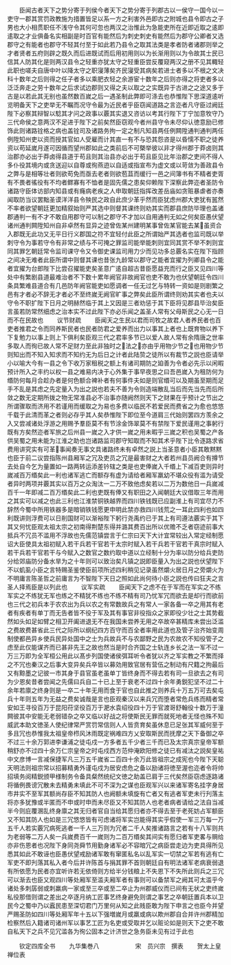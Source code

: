 <!-- { "loadSidebar": true } -->
　　臣闻古者天下之势分寄于列侯今者天下之势分寄于列郡古以一侯守一国今以一吏守一郡其赏罚政教施为措置皆足以系一方之利害外邑即古之附城也县令即古之子男也大小相贯职任不浅守令其何可忽也两汉之治惟此为急能吏所在近即近取之逺即逺取之才业俱备名实相副是时百官有能然后为刺史刺史有能然后为郡守公卿者又选郡守之有能者也郡守不轻其付至于如此若乃县令之取其法类是孝者防者诸郡则举之才者贤者五府则辟之既久而后进既试而后用初用则以为长渐用则以为令故其士民已信其人防其化是则两汉县令之轻重亦犹太守之轻重臣尝反覆窥两汉之册不见其輙轻此职也嗟夫自唐中叶以降太守之职寖薄矣齐民寖受其病矣若进士者多以不根之文决科十数年之后则得之任子者多以乘肥衣轻之余游宦十数年之后则亦得之将吏者多以泛泛奔走之劳十数年之后求试边郡则又得之夫以取之之实既异于古进之之途又多于古是以若此其无别也虽然数百嵗之后一遇圣制此弊即可涤去也恭惟陛下思深道逺听览明备天下之吏举无不瞩而况守令最为近民者乎臣窃闻道路之言迩者凡守臣过阙廷陛下必察其辩智以騐其才问之政事以覈其实退又咨访以考其行陛下丁宁加意牧守乃三代命侯之意两汉不足进于陛下之前矣然臣窃观今者州县守令未尽仰认徳意励已修饰此则诸路铨格之病也盖铨司及诸路务拘一定之制凡知县两任例闗陞通判通判两任例陞知州吏以资而授其官如人受雇而计其直一有不与恐其怨咨是以昏懦不职之徒养资以苟延嵗月遂可因循而望州郡如此之类前后不可槩举彼以非才得州郡于莽卤则其治郡亦必出于莽卤得县道于苟且则其治县亦必出于苟且臣见比年治郡之吏间不得人多仆役其境内或贪送迎以自尊或徇燕逰以自适或指宣布为虚文或以苛敛为善政县令之弊与是相等壮者则欲苟免而亟去老者则欲苞苴而缓行一邑之间簿书有不精者吏胥有不畏者徭役有不均者鳏寡有不恤者是固先儒之患矣仰赖陛下深察此弊迩者圣防令诸路守臣体访部内知县或有癃病老疾之人申取朝廷指挥改差岳庙如贪赃暴虐者亦奏闻取防当议罢黜圣谟洋洋县令殃民之政自此庶少革乎然而臣犹虑州郡大吏犹有嚚然不率者欲望朝廷更加精叙始则严其选中则督其课终则劝其实而郡县庶防毕理也盖诸郡通判一有不才不敢自用郡守可以制之郡守不才加以自用通判无如之何矣臣愚伏望诸州通判闗陞知州自非卓然有显异之迹曾佐某州建明某事曾佐某官能去某虽资合入郡既无此功又无平日行义郡国之符不宜轻付此臣之所谓始严其选者也监司既以举刺守令为事若守令有非常之绩与不可掩之罪监司能举能刺则宜同其赏不举不刺则宜同其罪乞朝廷常令监司课守令又令御史课监司用力少而见功多总覈名实在陛下指顾之间决无难者此臣所谓中则督其课也昔张九龄常以郡守之能者宜擢为列卿县令之能者宜擢为台郎陛下比尝召擢能吏矣圣意广逺自超古昔臣愿益充而行之臣又见四川等处中有繁剧县道最难治者不下数十累年阙官非故阙官也吏不敢为也伏望朝廷令四川条具繁难县道合有几邑防年阙官能吏如愿调者一任无过乞与特转一资如是则剧繁之邑有才者必不辞无才者必不至终嵗无阙官旷事之弊矣此臣所谓终则劝其实者也夫以守令不职扩陛下日月之明赫然临于其上又因是三者劝惩于其下臣将见郡县毕治矣臣言虽若防常然细虑之治本实不过此陛下亦必乐闻之盖圣人常有父母斯民之心无一日而不在民故也
　　议节财疏
　　臣闻天之生民以君而司牧之故君人者养民者也百吏者推君之令而同养斯民者也民者防君之爱养而出力以事其上者也上既育物以养下下复勉力以事上则上下俱利矣臣观三代之君率多节已以爱人故人常有余隋唐之世率多取人而徇已故人常不足财力至此非独时之法之亦由乎用物少节之也用物少节则知出而不知入知求而不知约无为后日之计者此陆贽之徒所以有裁节之説也臣请举小以喻大今有一县之令下收万家租税之额上有诸司期防之廹善为令者必先示以闲暇预计所入之丰约以权一县之难易内决于心外集于事早夜思之曰吾邑嵗入为租防何为缗防何每月合趁办者是何色额合裨补者有何事件夫如是则官缗可以及期虽至期而足手不乱是其虑之先定量入为出之説也若夫不善为令则造端散乱当后而先当先而后所敛之数无定期所拨之物无常准县必不治事亦随阙然则天下之财果在乎预计之节出之所谓骤取而济用不若谨用而缓取之为易也多费以临民不若爱民而费省之为愈也悠悠千载于此清而革之者则必存乎其人矣恭惟陛下即位至今道肩三代始则罢四方羡余之入又尝减诸处浮游之用赐予羣臣莫不有节涂金饰翠莫不有禁陛下爱民谨用之事躬行既有方矣然迩者军旅之后州县一嵗之入才供一嵗之用未暇乎三嵗之积也吴蜀之产各供吴蜀之用未能为江淮之助也岂诸路监司郡守知取而不知其术乎陛下比令逐路求省费用讲究实有可革事闻奏无事文具诸路终未有卓然之説上当圣意者小臣其敢黙黙也臣于前二议尝指陈州县厢军之冗及吏员之冗是最害财之大者若州县员阙合有撙节去处自今乞为量置如一路两转运添差钤辖之类是也吏俸嵗入千缗上下减百吏则异时嵗减百万缗矣此一利也诸军逃亡而额存有虚为请给者厢军羸幼不堪众役有滥为请受者异时两项并覈其实以百万之众淘汰一二万不致他虑矣若以二万为数他日一兵嵗减百千一年即减二百万缗矣此二利也吏既有俸又有职田之入闻朝廷大议借取三年而用之其实可以减之也此三利也江淮禁铜铁越界而四川铁钱既已应副淮上有司宜尽力不辞然今蜀中所用铁器多是暗销铁钱愿更申明此禁亦救四川钱荒之一耳此四利也如四利既讲则浮费可以日削国财可以渐裕陛下躬行尧禹约已于其上有司遵法覈实于其下其又何忧臣观太祖太宗之初南得荆楚东得并潞其费百出所以优赡不乏者窃迹前事大抵兵不冗员不滥用不浮故也先儒范镇尝言于仁宗曰天下大计宜常较出入常定经制愿诏大臣使具太祖初赋入若干兵若干官若干太宗时赋入若干兵若干官若干真宗时赋入若干兵若干官若干与今赋入之数官之数约取中道以立经制十分为率以防分给兵吏防分给郊庙防分备水旱为之十年则可以致治矣凡镇之説即臣量入为出之説也伏望陛下不以虮虱小臣之言特赐圣鉴使臣前项所述四利稍见记录虽然爝火居日月之旁爝火为不明庸言陈圣哲之前庸言为不智陛下天日之照如此尚何待小臣之説也传曰狂夫之言圣人择焉臣是以列此也
　　议军实疏
　　臣闻天下之虑不在于军而在军实之不练军实之不练犹无军也练之不精犹不练也不练不精有司乃忧军冗而欲去是却行而欲前也三代之初兵本于农农出为兵以农之有常数故兵之有常人一家各备一卒之用其有老者有疾者有单丁而无告者皆不役于军及其有事官非役指众之家即役少壮之士其势截然如头如足如臂之相卫开阖进退无不在我国未尝养无用之卒故卒甚精库未尝出泛滥之费故费甚省此三代之际所以纲纪四方百守而百全者率用此道也及管子治齐始变周制使都邑异乡使兵民异处国中之士为兵故兵不与农鄙野之民为农故农不知役管子之虑至此仅能谋齐而已甚非先王之故也然当是时合齐国之士轨连乡长之法一军不过一万三万即为全军桓公用此以髙步列国使诸侯弭耳听令者犹以齐之军实教之不繁而择之不冗也秦汉之后事大变异矣兵卒皆以募効用致官居有营伍之制动有尺籍之拘最后又有黥墨之记彼一市其身于县官虽老虽单丁皆终身而不得去若有司一旦欲去之有司为少恩矣昔者尝闻之先儒曰兵自二十已上至于衰老不过四十余年勇鋭犯坚不过二十余年若廪之终身则是一卒二十年无用而食于官也自此推之则养兵十万五万可去矣屯兵十年则五年为无益之费矣诚哉是言也臣观秦汉以来兵冗而堕者常危兵练而精者常安如王寻役百万于昆阳苻坚役百万于淝水袁绍役四十万于官渡哥舒翰役十数万于潼闗彼其中安能无老弱错杂之卒又临以好战之将使斯民无罪而就死地者无怪也殊不知威武本助文徳圣人使纪律常严赏罚常信则人人皆贲育矣虽休息已足张其军威何至于多且冗也恭惟我太祖皇帝栉风沐雨既定祸难四方乂安取斯民而抚摩之天下备御之卒不过三十余万郭进李谦浦之徒屯戍一方多者五千少者三千而已及太宗真宗皇帝军额稍舒亦不过四十余万仁宗皇帝之时屯戍西方范仲淹欧阳修之徒已有减汰之説矣皇祐中文彦博一言减保捷军凡三万五千嵗省二百四十余万此皆祖宗之成宪也今陛下天聪天明法则祖宗常以招募精勇外谨屯戍为居安虑危之备以励诸将徳至渥也迩者令将帅招填务阅精鋭颁甲様制务令备具粲然统纪文徳之助盖已肩于三代矣然臣窃虑逐路诸将循例畏谤冗散未去精勇未填此不可不深为之谋也臣观军兴以来诸军寄名挂字身居市井实不至军其额尚存臣不知其防人也阙额未填旋有亡者又有逃者军吏未行刋落主将亦多犹豫或半匿而不申或时申而未尽臣又不知其防人也老者病者请给之法自当减半今则庇覆溷乱终身廪之其无归者官自当给其愿归者亦不得去至于老死妨占军额臣又不知其防人也如是三冗悠悠皆有可虑诸将军实岂能得其实乎假使一军三万每一万五千人若实覈冗病死逃者一千人三万则为冗者二千人矣推诸路言之若有十八军则共为老弱等二万人矣一兵嵗费百千一嵗则为二百万缗矣其间实有愿归者军吏畧与赒给亦非伤恩者也况陛下身同尧舜节用勤身诸军必不容暗冗之病臣尝走边为吏具得所见悉其如此不敢诬也臣愚伏望戒励诸军敢有窜匿私名以乱军实一切禁之军若有逃有亡军吏不即刋落其私入者今后并许陈首与捐其罪不首则朝廷自有明法诸军老病衰弱退有所依愿为民者亦宜听许若无依倚则方给半分钱粮上不失恩下不失所此则兵之三冗可以渐去也臣又观四川等处厢军至滥夫厢军者有事则可以备禁军之阙其可太滥乎今诸处多刺孱弱或刺羸病一家或至三卒或至二卒止为州郡威仪而已间有无状之吏终嵗私役那借则谓之差出之卒逐月纳工匠事艺终身避免则谓之事艺之卒朝廷置兵本以卫民今之蜀中乃以蠧民患至深切君门万里何从知之此贱臣敢为陛下申言之也臣今并望严赐圣防如四川等处厢军年十五以下强増嵗月或羸或病以欺州郡自合并许州郡精加检察然后入籍诸司诸州军以事艺工匠为名吏或受取并乞以赃论如是则天下之吏不敢自私天下之兵不见冗滥各为徇公固本之计济世之急务臣未见有过于此也






　　钦定四库全书
　　九华集巻八　　　　　　宋　员兴宗　撰表
　　贺太上皇禅位表
